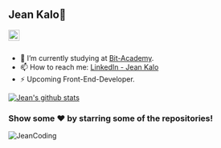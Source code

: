 ## Jean Kalo👋

<a href="https://linkedin.com/in/imthepk">
  <img align="left" alt="JeanCoding" width="22px" src="https://cdn.jsdelivr.net/npm/simple-icons@v3/icons/linkedin.svg" />
</a>

<br/>
<br/>


- 🔭 I’m currently studying at [Bit-Academy](https://www.bit-academy.nl/).
- 📫 How to reach me: [LinkedIn - Jean Kalo](https://www.linkedin.com/in/jean-kalo-04b3391b8/)
- ⚡ Upcoming Front-End-Developer.

<a href="https://github.com/iampawan">
 <img align="center" src="https://github-readme-stats.vercel.app/api?username=jeancoding&show_icons=true&theme=dark&line_height=27" alt="Jean's github stats"/>
</a>
<div align="center">
  <div align="left"><h3> Show some ❤️ by starring some of the repositories!</h3></div>
</div>


<p align="left"> <img src="https://komarev.com/ghpvc/?username=JeanCoding&label=Views&color=brightgreen&style=flat" alt="JeanCoding" /> </p>

